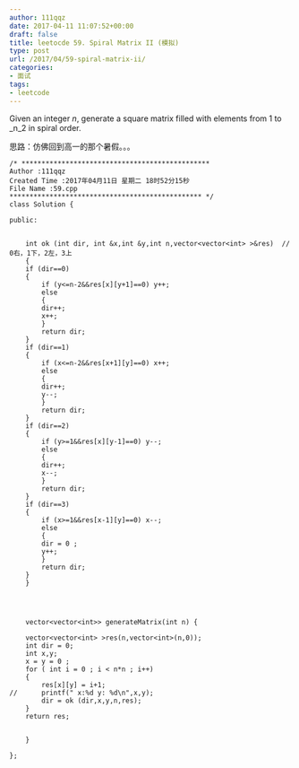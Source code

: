 ```yaml
---
author: 111qqz
date: 2017-04-11 11:07:52+00:00
draft: false
title: leetocde 59. Spiral Matrix II (模拟)
type: post
url: /2017/04/59-spiral-matrix-ii/
categories:
- 面试
tags:
- leetcode
---
```


Given an integer _n_, generate a square matrix filled with elements from 1 to _n_2 in spiral order.

思路：仿佛回到高一的那个暑假。。。

    
    /* ***********************************************
    Author :111qqz
    Created Time :2017年04月11日 星期二 18时52分15秒
    File Name :59.cpp
    ************************************************ */
    class Solution {
    
    public:
    
    
        int ok (int dir, int &x,int &y,int n,vector<vector<int> >&res)  // 0右，1下，2左，3上
        {
    	if (dir==0)
    	{
    	    if (y<=n-2&&res[x][y+1]==0) y++;
    	    else
    	    {
    		dir++;
    		x++;
    	    }
    	    return dir;
    	}
    	if (dir==1)
    	{
    	    if (x<=n-2&&res[x+1][y]==0) x++;
    	    else
    	    {
    		dir++;
    		y--;
    	    }
    	    return dir;
    	}
    	if (dir==2)
    	{
    	    if (y>=1&&res[x][y-1]==0) y--;
    	    else
    	    {
    		dir++;
    		x--;
    	    }
    	    return dir;
    	}
    	if (dir==3)
    	{
    	    if (x>=1&&res[x-1][y]==0) x--;
    	    else
    	    {
    		dir = 0 ;
    		y++;
    	    }
    	    return dir;
    	}
        }
    
    		
    	    
    
        vector<vector<int>> generateMatrix(int n) {
    
    	vector<vector<int> >res(n,vector<int>(n,0));
    	int dir = 0;
    	int x,y;
    	x = y = 0 ;
    	for ( int i = 0 ; i < n*n ; i++)
    	{
    	    res[x][y] = i+1;
    //	    printf(" x:%d y: %d\n",x,y);
    	    dir = ok (dir,x,y,n,res);
    	}
    	return res;
    
    
        }
    
    };
    



